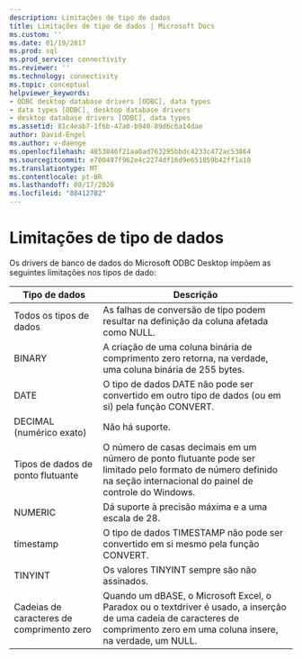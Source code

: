 ```yaml
---
description: Limitações de tipo de dados
title: Limitações de tipo de dados | Microsoft Docs
ms.custom: ''
ms.date: 01/19/2017
ms.prod: sql
ms.prod_service: connectivity
ms.reviewer: ''
ms.technology: connectivity
ms.topic: conceptual
helpviewer_keywords:
- ODBC desktop database drivers [ODBC], data types
- data types [ODBC], desktop database drivers
- desktop database drivers [ODBC], data types
ms.assetid: 81c4eab7-1f6b-47a0-b940-89d6c6a14dae
author: David-Engel
ms.author: v-daenge
ms.openlocfilehash: 4853846f21aa0ad763295bbdc4233c472ac53864
ms.sourcegitcommit: e700497f962e4c2274df16d9e651059b42ff1a10
ms.translationtype: MT
ms.contentlocale: pt-BR
ms.lasthandoff: 08/17/2020
ms.locfileid: "88412782"
---
```

# <a name="data-type-limitations"></a>Limitações de tipo de dados
Os drivers de banco de dados do Microsoft ODBC Desktop impõem as seguintes limitações nos tipos de dado:  
  
|Tipo de dados|Descrição|  
|---------------|-----------------|  
|Todos os tipos de dados|As falhas de conversão de tipo podem resultar na definição da coluna afetada como NULL.|  
|BINARY|A criação de uma coluna binária de comprimento zero retorna, na verdade, uma coluna binária de 255 bytes.|  
|DATE|O tipo de dados DATE não pode ser convertido em outro tipo de dados (ou em si) pela função CONVERT.|  
|DECIMAL (numérico exato)|Não há suporte.|  
|Tipos de dados de ponto flutuante|O número de casas decimais em um número de ponto flutuante pode ser limitado pelo formato de número definido na seção internacional do painel de controle do Windows.|  
|NUMERIC|Dá suporte à precisão máxima e a uma escala de 28.|  
|timestamp|O tipo de dados TIMESTAMP não pode ser convertido em si mesmo pela função CONVERT.|  
|TINYINT|Os valores TINYINT sempre são não assinados.|  
|Cadeias de caracteres de comprimento zero|Quando um dBASE, o Microsoft Excel, o Paradox ou o textdriver é usado, a inserção de uma cadeia de caracteres de comprimento zero em uma coluna insere, na verdade, um NULL.|
